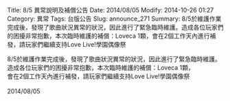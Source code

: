 Title: 8/5 異常說明及補償公告
Date: 2014/08/05
Modify: 2014-10-26 01:27
Category: 異常
Tags: 台版公告
Slug: announce_271
Summary: 8/5於維護作業完成後，發現了歌曲狀況異常的狀況，因此進行了緊急臨時維護。造成各位玩家們的困擾非常抱歉，本次臨時維護的補償：Loveca 1顆，會在2個工作天內進行補發，請玩家們繼續支持Love Live!學園偶像祭

<div class="content_news">
<div class="note">
<p>
8/5於維護作業完成後，發現了歌曲狀況異常的狀況，因此進行了緊急臨時維護。<br />
造成各位玩家們的困擾非常抱歉，本次臨時維護的補償：Loveca 1顆，<br />
會在2個工作天內進行補發，請玩家們繼續支持Love Live!學園偶像祭<br />
<br />
		2014/08/05
		         
</p></div>
</div>
